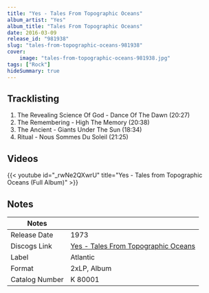 ```yaml
---
title: "Yes - Tales From Topographic Oceans"
album_artist: "Yes"
album_title: "Tales From Topographic Oceans"
date: 2016-03-09
release_id: "981938"
slug: "tales-from-topographic-oceans-981938"
cover:
    image: "tales-from-topographic-oceans-981938.jpg"
tags: ["Rock"]
hideSummary: true
---
```


## Tracklisting
1. The Revealing Science Of God - Dance Of The Dawn (20:27)
2. The Remembering - High The Memory (20:38)
3. The Ancient - Giants Under The Sun (18:34)
4. Ritual - Nous Sommes Du Soleil (21:25)

## Videos
{{< youtube id="_rwNe2QXwrU" title="Yes - Tales from Topographic Oceans (Full Album)" >}}

## Notes

| Notes          |             |
| ---------------| ----------- |
| Release Date   | 1973 |
| Discogs Link   | [Yes - Tales From Topographic Oceans](https://www.discogs.com/release/981938) |
| Label          | Atlantic |
| Format         | 2xLP, Album |
| Catalog Number | K 80001 |

